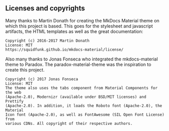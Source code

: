 ## Licenses and copyrights

Many thanks to Martin Donath for creating the MkDocs Material theme on which
this project is based. This goes for the stylesheet and javascript artifacts,
the HTML templates as well as the great documentation:

```
Copyright (c) 2016-2017 Martin Donath
License: MIT
https://squidfunk.github.io/mkdocs-material/license/
```

Also many thanks to Jonas Fonseca who integrated the mkdocs-material theme to Paradox.
The paradox-material-theme was the inspiration to create this project.
```
Copyright (c) 2017 Jonas Fonseca
License: MIT
The theme also uses the tabs component from Material Components for the web
(Apache-2.0), Modernizr (available under BSD/MIT licenses) and Prettify
(Apache-2.0). In addition, it loads the Roboto font (Apache-2.0), the Material
Icon font (Apache-2.0), as well as FontAwesome (SIL Open Font License) from
various CDNs. All copyright of their respective authors.
```
